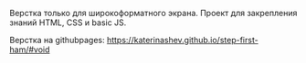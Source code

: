 Верстка только для широкоформатного экрана.
Проект для закрепления знаний HTML, CSS и basic JS.

Верстка на githubpages: https://katerinashev.github.io/step-first-ham/#void
